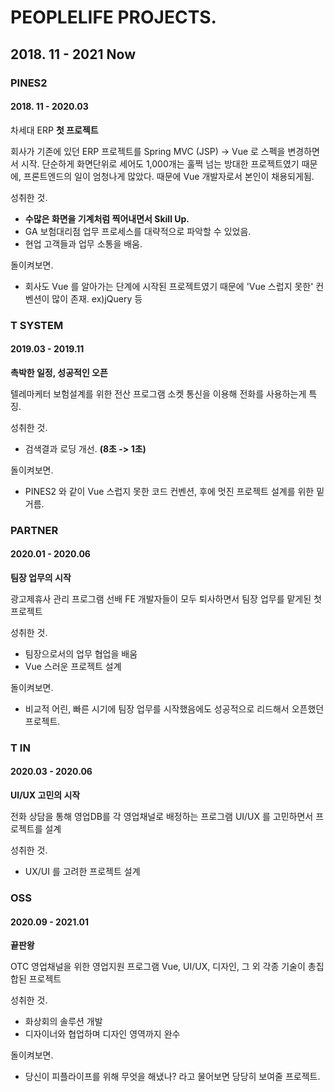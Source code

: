 # PEOPLELIFE PROJECTS.
## 2018. 11 - 2021 Now

### PINES2
#### 2018. 11 - 2020.03

차세대 ERP
**첫 프로젝트**

회사가 기존에 있던 ERP 프로젝트를
Spring MVC (JSP) -> Vue 로 스펙을 변경하면서 시작.
단순하게 화면단위로 세어도 1,000개는 훌쩍 넘는 방대한 프로젝트였기 때문에, 프론트엔드의 일이 엄청나게 많았다.
때문에 Vue 개발자로서 본인이 채용되게됨.

성취한 것.
 - **수많은 화면을 기계처럼 찍어내면서 Skill Up.**
 - GA 보험대리점 업무 프로세스를 대략적으로 파악할 수 있었음.
 - 현업 고객들과 업무 소통을 배움.

돌이켜보면.
 - 회사도 Vue 를 알아가는 단계에 시작된 프로젝트였기 때문에 'Vue 스럽지 못한' 컨벤션이 많이 존재. ex)jQuery 등



### T SYSTEM
#### 2019.03 - 2019.11
**촉박한 일정, 성공적인 오픈**

텔레마케터 보험설계를 위한 전산 프로그램
소켓 통신을 이용해 전화를 사용하는게 특징.

성취한 것.
 - 검색결과 로딩 개선. **(8초 -> 1초)**

돌이켜보면.
 - PINES2 와 같이 Vue 스럽지 못한 코드 컨벤션, 후에 멋진 프로젝트 설계를 위한 밑거름.

### PARTNER
#### 2020.01 - 2020.06
**팀장 업무의 시작**

광고제휴사 관리 프로그램
선배 FE 개발자들이 모두 퇴사하면서 팀장 업무를 맡게된 첫 프로젝트

성취한 것.
 - 팀장으로서의 업무 협업을 배움
 - Vue 스러운 프로젝트 설계

돌이켜보면.
 - 비교적 어린, 빠른 시기에 팀장 업무를 시작했음에도 성공적으로 리드해서 오픈했던 프로젝트.

### T IN
#### 2020.03 - 2020.06
**UI/UX 고민의 시작**

전화 상담을 통해 영업DB를 각 영업채널로 배정하는 프로그램
UI/UX 를 고민하면서 프로젝트를 설계

성취한 것.
 - UX/UI 를 고려한 프로젝트 설계

### OSS
#### 2020.09 - 2021.01
**끝판왕**

OTC 영업채널을 위한 영업지원 프로그램
Vue, UI/UX, 디자인, 그 외 각종 기술이 총집합된 프로젝트

성취한 것.
 - 화상회의 솔루션 개발
 - 디자이너와 협업하며 디자인 영역까지 완수

돌이켜보면.
 - 당신이 피플라이프를 위해 무엇을 해냈나? 라고 물어보면 당당히 보여줄 프로젝트.